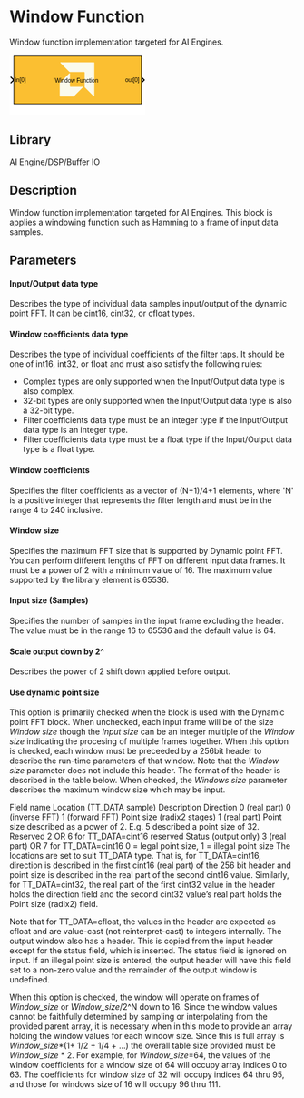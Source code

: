 # Window Function
Window function implementation targeted for AI Engines.

![](./Images/block.png)

## Library

AI Engine/DSP/Buffer IO

## Description

Window function implementation targeted for AI Engines. This block is
applies a windowing function such as Hamming to a
frame of input data samples.

## Parameters

#### Input/Output data type

Describes the type of individual data samples input/output of the
  dynamic point FFT. It can be cint16, cint32, or cfloat types.

#### Window coefficients data type

Describes the type of individual coefficients of the filter taps. It
  should be one of int16, int32, or float and must also satisfy the
  following rules:
  - Complex types are only supported when the Input/Output data type is
    also complex.
  - 32-bit types are only supported when the Input/Output data type is
    also a 32-bit type.
  - Filter coefficients data type must be an integer type if the
    Input/Output data type is an integer type.
  - Filter coefficients data type must be a float type if the
    Input/Output data type is a float type.

#### Window coefficients
Specifies the filter coefficients as a vector of (N+1)/4+1 elements,
  where 'N' is a positive integer that represents the filter length and
  must be in the range 4 to 240 inclusive.

#### Window size
Specifies the maximum FFT size that is supported by Dynamic point FFT.
  You can perform different lengths of FFT on different input data
  frames. It must be a power of 2 with a minimum value of 16. The
  maximum value supported by the library element is 65536.


#### Input size (Samples)

Specifies the number of samples in the input frame excluding the
  header. The value must be in the range 16 to 65536 and the default
  value is 64.

#### Scale output down by 2^

Describes the power of 2 shift down applied before output.

#### Use dynamic point size
This option is primarily checked when the block is used with the Dynamic point FFT block. When unchecked, each input frame will be of the size _Window size_ though the _Input size_ can be an integer multiple of the _Window size_ indicating the procesing of multiple frames together. When this option is checked, each window must be preceeded by a 256bit header to describe the run-time parameters of that window. Note that the _Window size_ parameter does not include this header. The format of the header is described in the table below. When checked, the _Windows size_ parameter describes the maximum window size which may be input.

Field name	Location (TT_DATA sample)	Description
Direction	0 (real part)	0 (inverse FFT) 1 (forward FFT)
Point size (radix2 stages)	1 (real part)	Point size described as a power of 2. E.g. 5 described a point size of 32.
Reserved	2 OR 6 for TT_DATA=cint16	reserved
Status (output only)	3 (real part) OR 7 for TT_DATA=cint16	0 = legal point size, 1 = illegal point size
The locations are set to suit TT_DATA type. That is, for TT_DATA=cint16, direction is described in the first cint16 (real part) of the 256 bit header and point size is described in the real part of the second cint16 value. Similarly, for TT_DATA=cint32, the real part of the first cint32 value in the header holds the direction field and the second cint32 value’s real part holds the Point size (radix2) field.

Note that for TT_DATA=cfloat, the values in the header are expected as cfloat and are value-cast (not reinterpret-cast) to integers internally. The output window also has a header. This is copied from the input header except for the status field, which is inserted. The status field is ignored on input. If an illegal point size is entered, the output header will have this field set to a non-zero value and the remainder of the output window is undefined.

When this option is checked, the window will operate on frames of _Window_size_ or _Window_size_/2^N down to 16. Since the window values cannot be faithfully determined by sampling or interpolating from the provided parent array, it is necessary when in this mode to provide an array holding the window values for each window size. Since this is full array is _Window_size_*(1+ 1/2 + 1/4 + …) the overall table size provided must be _Window_size_ * 2. For example, for _Window_size_=64, the values of the window coefficients for a window size of 64 will occupy array indices 0 to 63. The coefficients for window size of 32 will occupy indices 64 thru 95, and those for windows size of 16 will occupy 96 thru 111.

